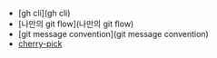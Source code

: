 - [gh cli](gh cli)
- [나만의 git flow](나만의 git flow)
- [git message convention](git message convention)
- [cherry-pick](cherry-pick)

